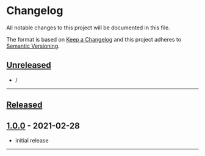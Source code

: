 # Changelog
All notable changes to this project will be documented in this file.

The format is based on [Keep a Changelog][Keep a Changelog] and this project adheres to [Semantic Versioning][Semantic Versioning].

## [Unreleased]

- /

---

## [Released]

## [1.0.0] - 2021-02-28
- initial release


---

<!-- Links -->
[Keep a Changelog]: https://keepachangelog.com/
[Semantic Versioning]: https://semver.org/

<!-- Versions -->
[Unreleased]: https://github.com/RLNT/vscode-plugin-translations-syntax/compare/v1.0.0...HEAD
[Released]: https://github.com/RLNT/vscode-plugin-translations-syntax/releases
[1.0.0]: https://github.com/RLNT/vscode-plugin-translations-syntax/releases/v0.0.1
